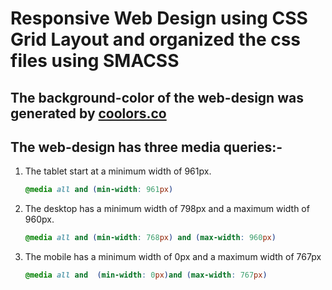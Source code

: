 # Responsive Web Design using CSS Grid Layout and organized the css files using SMACSS

## The background-color of the web-design was generated by [coolors.co](https://coolors.co)

## The web-design has three media queries:-

1. The tablet start at a minimum width of 961px.

    ```css
    @media all and (min-width: 961px)
    ```

2. The desktop has a minimum width of 798px and a maximum width of 960px.

    ```css
    @media all and (min-width: 768px) and (max-width: 960px)
    ```

3. The mobile has a minimum width of 0px and a maximum width of 767px

    ```css
    @media all and  (min-width: 0px)and (max-width: 767px)
    ```
